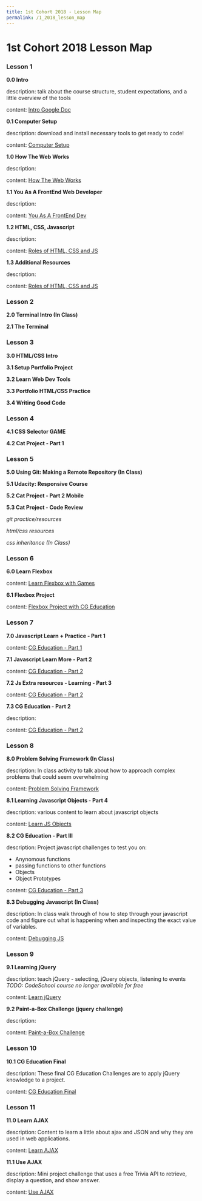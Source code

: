 ```yaml
---
title: 1st Cohort 2018 - Lesson Map
permalink: /1_2018_lesson_map
---
```


# 1st Cohort 2018 Lesson Map


### Lesson 1

**0.0 Intro**

description: talk about the course structure, student expectations, and a little overview of the tools

content: [Intro Google Doc](https://docs.google.com/document/d/1ZIiwjH--SGzN46xHJW4F7-JKpLa5GYez0JUxn-5ON0M/edit)


**0.1 Computer Setup**

description: download and install necessary tools to get ready to code!

content: [Computer Setup](1_2018/lesson_1/0_computer_setup)


**1.0 How The Web Works**

description:

content: [How The Web Works](1_2018/lesson_1/1_how_web_works)


**1.1 You As A FrontEnd Web Developer**

description:

content: [You As A FrontEnd Dev](1_2018/lesson_1/2_you_as_dev)


**1.2 HTML, CSS, Javascript**

description:

content: [Roles of HTML, CSS and JS](1_2018/lesson_1/3_roles_of_lang)


**1.3 Additional Resources**

description:

content: [Roles of HTML, CSS and JS](1_2018/lesson_1/4_resources)


### Lesson 2

**2.0 Terminal Intro (In Class)**

**2.1 The Terminal**


### Lesson 3

**3.0 HTML/CSS Intro**

**3.1 Setup Portfolio Project**

**3.2 Learn Web Dev Tools**

**3.3 Portfolio HTML/CSS Practice**

**3.4 Writing Good Code**


### Lesson 4

**4.1 CSS Selector GAME**

**4.2 Cat Project - Part 1**


### Lesson 5

**5.0 Using Git: Making a Remote Repository (In Class)**

**5.1 Udacity: Responsive Course**

**5.2 Cat Project - Part 2 Mobile**

**5.3 Cat Project - Code Review**

_git practice/resources_

_html/css resources_

_css inheritance (In Class)_


### Lesson 6

**6.0 Learn Flexbox**

content: [Learn Flexbox with Games](1_2018/lesson_6/0_flexbox_learn)


**6.1 Flexbox Project**

content: [Flexbox Project with CG Education](1_2018/lesson_6/1_flexbox_project)


### Lesson 7

**7.0 Javascript Learn + Practice - Part 1**

content: [CG Education - Part 1](1_2018/lesson_7/0_cg_ed_1)

**7.1 Javascript Learn More - Part 2**

content: [CG Education - Part 2](1_2018/lesson_7/1_learn_js)

**7.2 Js Extra resources - Learning - Part 3**

content: [CG Education - Part 2](1_2018/lesson_7/2_js_extra_resources)

**7.3 CG Education - Part 2**

description:

content: [CG Education - Part 2](1_2018/lesson_8/3_cg_ed_2)


### Lesson 8

**8.0 Problem Solving Framework (In Class)**

description: In class activity to talk about how to approach complex problems that could seem overwhelming

content: [Problem Solving Framework](1_2018/in_class/problem_solving_framework)


**8.1 Learning Javascript Objects - Part 4**

description: various content to learn about javascript objects

content: [Learn JS Objects](1_2018/lesson_8/1_js_obj)


**8.2 CG Education - Part III**

description: Project javascript challenges to test you on:
* Anynomous functions
* passing functions to other functions
* Objects
* Object Prototypes

content: [CG Education - Part 3](1_2018/lesson_8/2_cg_ed_3)


**8.3 Debugging Javascript (In Class)**

description: In class walk through of how to step through your javascript code and figure out what is happening when and inspecting the exact value of variables.

content: [Debugging JS](1_2018/in_class/debugging_js)


### Lesson 9

**9.1 Learning jQuery**

description: teach jQuery - selecting, jQuery objects, listening to events
_TODO: CodeSchool course no longer available for free_

content: [Learn jQuery](1_2018/lesson_9/1_learn_jquery)

**9.2 Paint-a-Box Challenge (jquery challenge)**

description:

content: [Paint-a-Box Challenge](1_2018/lesson_9/2_paint_box)


### Lesson 10

**10.1 CG Education Final**

description: These final CG Education Challenges are to apply jQuery knowledge to a project.

content: [CG Education Final](1_2018/lesson_10/1_cg_ed_final)


### Lesson 11

**11.0 Learn AJAX**

description: Content to learn a little about ajax and JSON and why they are used in web applications.

content: [Learn AJAX](1_2018/lesson_11/0_learn_ajax)

**11.1 Use AJAX**

description: Mini project challenge that uses a free Trivia API to retrieve, display a question, and show answer.

content: [Use AJAX](1_2018/lesson_11/1_use_ajax)
